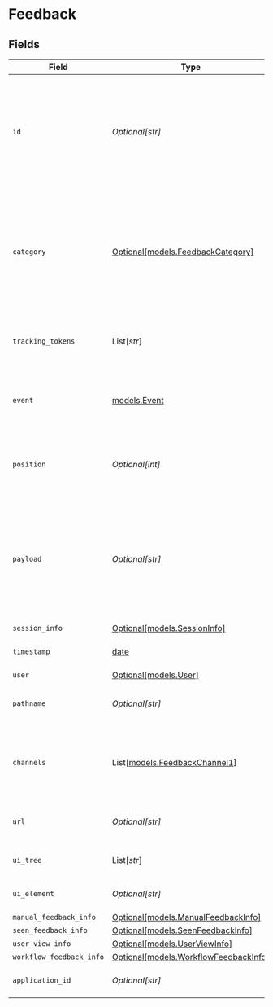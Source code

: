 # Feedback


## Fields

| Field                                                                                                                                                                                                              | Type                                                                                                                                                                                                               | Required                                                                                                                                                                                                           | Description                                                                                                                                                                                                        |
| ------------------------------------------------------------------------------------------------------------------------------------------------------------------------------------------------------------------ | ------------------------------------------------------------------------------------------------------------------------------------------------------------------------------------------------------------------ | ------------------------------------------------------------------------------------------------------------------------------------------------------------------------------------------------------------------ | ------------------------------------------------------------------------------------------------------------------------------------------------------------------------------------------------------------------ |
| `id`                                                                                                                                                                                                               | *Optional[str]*                                                                                                                                                                                                    | :heavy_minus_sign:                                                                                                                                                                                                 | Universally unique identifier of the event. To allow for reliable retransmission, only the earliest received event of a given UUID is considered valid by the server and subsequent are ignored.                   |
| `category`                                                                                                                                                                                                         | [Optional[models.FeedbackCategory]](../models/feedbackcategory.md)                                                                                                                                                 | :heavy_minus_sign:                                                                                                                                                                                                 | The feature category to which the feedback applies. These should be broad product areas such as Announcements, Answers, Search, etc. rather than specific components or UI treatments within those areas.          |
| `tracking_tokens`                                                                                                                                                                                                  | List[*str*]                                                                                                                                                                                                        | :heavy_check_mark:                                                                                                                                                                                                 | A list of server-generated trackingTokens to which this event applies.                                                                                                                                             |
| `event`                                                                                                                                                                                                            | [models.Event](../models/event.md)                                                                                                                                                                                 | :heavy_check_mark:                                                                                                                                                                                                 | The action the user took within a Glean client with respect to the object referred to by the given `trackingToken`.                                                                                                |
| `position`                                                                                                                                                                                                         | *Optional[int]*                                                                                                                                                                                                    | :heavy_minus_sign:                                                                                                                                                                                                 | Position of the element in the case that the client controls order (such as feed and autocomplete).                                                                                                                |
| `payload`                                                                                                                                                                                                          | *Optional[str]*                                                                                                                                                                                                    | :heavy_minus_sign:                                                                                                                                                                                                 | For type MANUAL_FEEDBACK, contains string of user feedback. For autocomplete, partial query string. For feed, string of user feedback in addition to manual feedback signals extracted from all suggested content. |
| `session_info`                                                                                                                                                                                                     | [Optional[models.SessionInfo]](../models/sessioninfo.md)                                                                                                                                                           | :heavy_minus_sign:                                                                                                                                                                                                 | N/A                                                                                                                                                                                                                |
| `timestamp`                                                                                                                                                                                                        | [date](https://docs.python.org/3/library/datetime.html#date-objects)                                                                                                                                               | :heavy_minus_sign:                                                                                                                                                                                                 | The ISO 8601 timestamp when the event occured.                                                                                                                                                                     |
| `user`                                                                                                                                                                                                             | [Optional[models.User]](../models/user.md)                                                                                                                                                                         | :heavy_minus_sign:                                                                                                                                                                                                 | N/A                                                                                                                                                                                                                |
| `pathname`                                                                                                                                                                                                         | *Optional[str]*                                                                                                                                                                                                    | :heavy_minus_sign:                                                                                                                                                                                                 | The path the client was at when the feedback event triggered.                                                                                                                                                      |
| `channels`                                                                                                                                                                                                         | List[[models.FeedbackChannel1](../models/feedbackchannel1.md)]                                                                                                                                                     | :heavy_minus_sign:                                                                                                                                                                                                 | Where the feedback will be sent, e.g. to Glean, the user's company, or both. If no channels are specified, feedback will go only to Glean.                                                                         |
| `url`                                                                                                                                                                                                              | *Optional[str]*                                                                                                                                                                                                    | :heavy_minus_sign:                                                                                                                                                                                                 | The URL the client was at when the feedback event triggered.                                                                                                                                                       |
| `ui_tree`                                                                                                                                                                                                          | List[*str*]                                                                                                                                                                                                        | :heavy_minus_sign:                                                                                                                                                                                                 | The UI element tree associated with the event, if any.                                                                                                                                                             |
| `ui_element`                                                                                                                                                                                                       | *Optional[str]*                                                                                                                                                                                                    | :heavy_minus_sign:                                                                                                                                                                                                 | The UI element associated with the event, if any.                                                                                                                                                                  |
| `manual_feedback_info`                                                                                                                                                                                             | [Optional[models.ManualFeedbackInfo]](../models/manualfeedbackinfo.md)                                                                                                                                             | :heavy_minus_sign:                                                                                                                                                                                                 | N/A                                                                                                                                                                                                                |
| `seen_feedback_info`                                                                                                                                                                                               | [Optional[models.SeenFeedbackInfo]](../models/seenfeedbackinfo.md)                                                                                                                                                 | :heavy_minus_sign:                                                                                                                                                                                                 | N/A                                                                                                                                                                                                                |
| `user_view_info`                                                                                                                                                                                                   | [Optional[models.UserViewInfo]](../models/userviewinfo.md)                                                                                                                                                         | :heavy_minus_sign:                                                                                                                                                                                                 | N/A                                                                                                                                                                                                                |
| `workflow_feedback_info`                                                                                                                                                                                           | [Optional[models.WorkflowFeedbackInfo]](../models/workflowfeedbackinfo.md)                                                                                                                                         | :heavy_minus_sign:                                                                                                                                                                                                 | N/A                                                                                                                                                                                                                |
| `application_id`                                                                                                                                                                                                   | *Optional[str]*                                                                                                                                                                                                    | :heavy_minus_sign:                                                                                                                                                                                                 | The application ID of the client that sent the feedback event.                                                                                                                                                     |